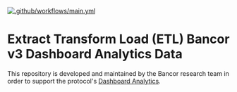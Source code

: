 [![.github/workflows/main.yml](https://github.com/bancorprotocol/etl/actions/workflows/main.yml/badge.svg)](https://github.com/bancorprotocol/etl/actions/workflows/main.yml)


# Extract Transform Load (ETL) Bancor v3 Dashboard Analytics Data

This repository is developed and maintained by the Bancor research team in order to support the protocol's [Dashboard Analytics](https://analytics.bancor.network).
